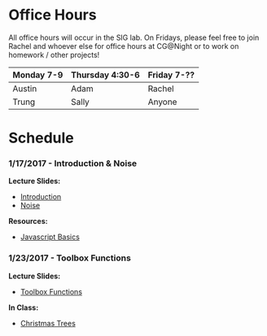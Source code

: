 # Office Hours

All office hours will occur in the SIG lab. On Fridays, please feel free to join Rachel and whoever else for office hours at CG@Night or to work on homework / other projects!

| Monday 7-9 | Thursday 4:30-6 | Friday 7-?? |
|------------|-----------------|-------------|
| Austin     | Adam            | Rachel      |
| Trung      | Sally           | Anyone      |

# Schedule

### 1/17/2017 - Introduction & Noise

**Lecture Slides:**
- [Introduction](/files/intro_1_17_17.pdf)
- [Noise](/files/noise_1_17_17.pdf)

**Resources:**
- [Javascript Basics](/resources/javascript-basics)

### 1/23/2017 - Toolbox Functions

**Lecture Slides:**
- [Toolbox Functions](/files/toolbox_functions.pdf)

**In Class:**
- [Christmas Trees](https://github.com/CIS700-Procedural-Graphics/IC-Distribution)